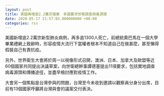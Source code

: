 ```yaml
---
layout: post
title: 美國再增逾2.2萬宗個案　多國要求世衛調查病毒源頭
date: 2020-05-17 21:57:03.000000000 +08:00
categories: rss
---
```


美國新增逾2.2萬宗新型肺炎病例，再多逾1300人死亡，前總統奧巴馬在一個大學畢業禮網上致辭時，形容疫情大流行下當權者根本不知道自己在做甚麼，甚至懶得假裝自己有責抗疫。

另外，世界衛生大會將於周一以視像形式召開，澳洲、日本、加拿大及歐盟等近60個國家共同提出決議草案，向世衛總幹事譚德塞提出11項要求，包括實地調查病毒源頭和傳播途徑，並盡早檢討應對疫情工作。

大會另一個焦點是台灣參與的問題，台灣至今未收到邀請以觀察員分身分出席，目前有13個國家呼籲將台灣與會的議案交付表決。
